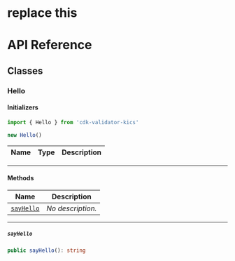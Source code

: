 # replace this
# API Reference <a name="API Reference" id="api-reference"></a>



## Classes <a name="Classes" id="Classes"></a>

### Hello <a name="Hello" id="cdk-validator-kics.Hello"></a>

#### Initializers <a name="Initializers" id="cdk-validator-kics.Hello.Initializer"></a>

```typescript
import { Hello } from 'cdk-validator-kics'

new Hello()
```

| **Name** | **Type** | **Description** |
| --- | --- | --- |

---

#### Methods <a name="Methods" id="Methods"></a>

| **Name** | **Description** |
| --- | --- |
| <code><a href="#cdk-validator-kics.Hello.sayHello">sayHello</a></code> | *No description.* |

---

##### `sayHello` <a name="sayHello" id="cdk-validator-kics.Hello.sayHello"></a>

```typescript
public sayHello(): string
```





